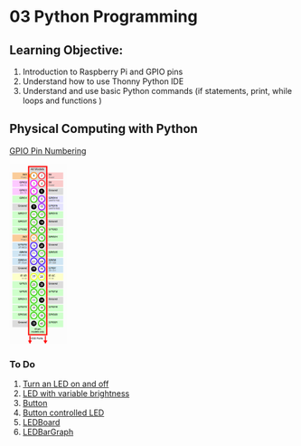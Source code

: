 # 03 Python Programming

## Learning Objective: 
1. Introduction to Raspberry Pi and GPIO pins
2. Understand how to use Thonny Python IDE 
3. Understand and use basic Python commands (if statements, print, while loops and functions )

## Physical Computing with Python

[GPIO Pin Numbering](https://gpiozero.readthedocs.io/en/stable/recipes.html#pin-numbering)

<img src="GPIO-Pins.png" width="20%" height="20%">

### To Do
1. [Turn an LED on and off](https://gpiozero.readthedocs.io/en/stable/recipes.html#led)
2. [LED with variable brightness](https://gpiozero.readthedocs.io/en/stable/recipes.html#led-with-variable-brightness)
3. [Button](https://gpiozero.readthedocs.io/en/stable/recipes.html#button)
4. [Button controlled LED](https://gpiozero.readthedocs.io/en/stable/recipes.html#button-controlled-led)
5. [LEDBoard](https://gpiozero.readthedocs.io/en/stable/recipes.html#ledboard)
6. [LEDBarGraph](https://gpiozero.readthedocs.io/en/stable/recipes.html#ledbargraph)
